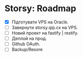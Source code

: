 # Storsy: Roadmap

- [x] Підготувати VPS на Oracle. 
- [ ] Завернути storsy.qip.cx на VPS.
- [ ] Новий проект на fastify | restify.
- [ ] Деплой на прод.
- [ ] Github OAuth.
- [ ] Backup/Resore 
